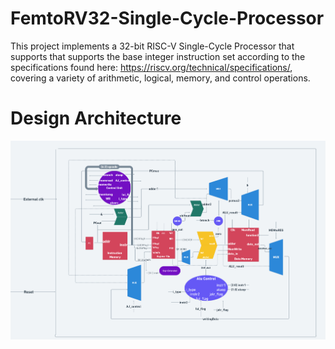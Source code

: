# FemtoRV32-Single-Cycle-Processor
This project implements a 32-bit RISC-V Single-Cycle Processor that supports that supports the base integer instruction set according to the specifications found here: https://riscv.org/technical/specifications/, covering a variety of arithmetic, logical, memory, and control operations.
# Design Architecture

![](https://github.com/3a3del/FemtoRV32-Single-Cycle-Processor/blob/main/Arch.png)
  
  
  
  
  
  
  
  
  
